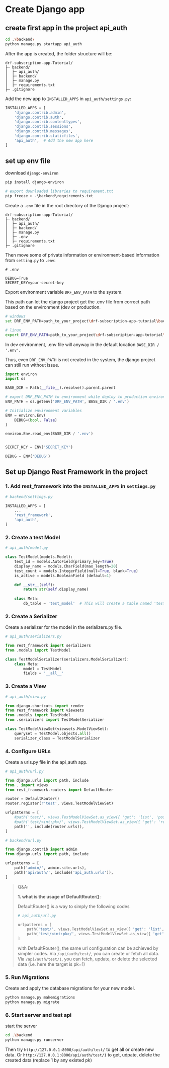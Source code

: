 # Create Django app

## create first app in the project api_auth

```sh
cd .\backend\
python manage.py startapp api_auth
```

After the app is created, the folder structure will be:

```plaintext
drf-subscription-app-Tutorial/
├─ backend/
│  ├─ api_auth/
│  ├─ backend/
│  ├─ manage.py
│  ├─ requirements.txt
├─ .gitignore
```

Add the new app to `INSTALLED_APPS` in `api_auth/settings.py`:

```python
INSTALLED_APPS = [
    'django.contrib.admin',
    'django.contrib.auth',
    'django.contrib.contenttypes',
    'django.contrib.sessions',
    'django.contrib.messages',
    'django.contrib.staticfiles',
    'api_auth',  # Add the new app here
]
```

## set up env file

download `django-environ`

```sh
pip install django-environ

# export downloaded libraries to requirement.txt
pip freeze > .\backend\requirements.txt
```

Create a `.env` file in the root directory of the Django project:

```plaintext
drf-subscription-app-Tutorial/
├─ backend/
│  ├─ api_auth/
│  ├─ backend/
│  ├─ manage.py
│  ├─ .env
│  ├─ requirements.txt
├─ .gitignore
```

Then move some of private information or environment-based information from `setting.py` to `.env`:

```env
# .env

DEBUG=True
SECRET_KEY=your-secret-key
```

Export environment variable `DRF_ENV_PATH` to the system.

This path can let the django project get the .env file from correct path based on the environment (dev or production.

```sh
# windows
set DRF_ENV_PATH=path_to_your_project\drf-subscription-app-tutorial\backend\.env

# linux
export DRF_ENV_PATH=path_to_your_project\drf-subscription-app-tutorial\backend\.env
```

In dev environment, .env file will anyway in the default location `BASE_DIR / '.env'`.

Thus, even `DRF_ENV_PATH` is not created in the system, the django project can still run without issue.

```python
import environ
import os

BASE_DIR = Path(__file__).resolve().parent.parent

# export DRF_ENV_PATH to environment while deploy to production environment
ENV_PATH = os.getenv('DRF_ENV_PATH', BASE_DIR / '.env')

# Initialize environment variables
ENV = environ.Env(
    DEBUG=(bool, False)
)

environ.Env.read_env(BASE_DIR / '.env')


SECRET_KEY = ENV('SECRET_KEY')

DEBUG = ENV('DEBUG')
```

## Set up Django Rest Framework in the project

### 1. Add rest_framework into the `INSTALLED_APPS` in `settings.py`

```python
# backend/settings.py

INSTALLED_APPS = [
    ...
    'rest_framework',
    'api_auth',
]
```

### 2. Create a test Model

```python
# api_auth/model.py

class TestModel(models.Model):
    test_id = models.AutoField(primary_key=True)
    display_name = models.CharField(max_length=20)
    test_count = models.IntegerField(null=True, blank=True)
    is_active = models.BooleanField (default=1)

    def __str__(self):
        return str(self.display_name)
    
    class Meta:
        db_table = 'test_model'  # This will create a table named 'test_model'
```

### 2. Create a Serializer

Create a serializer for the model in the serializers.py file.

```python
# api_auth/serializers.py

from rest_framework import serializers
from .models import TestModel

class TestModelSerializer(serializers.ModelSerializer):
    class Meta:
        model = TestModel
        fields = '__all__'

```

### 3. Create a View

```python
# api_auth/view.py

from django.shortcuts import render
from rest_framework import viewsets
from .models import TestModel
from .serializers import TestModelSerializer

class TestModelViewSet(viewsets.ModelViewSet):
    queryset = TestModel.objects.all()
    serializer_class = TestModelSerializer
```

### 4. Configure URLs

Create a urls.py file in the api_auth app.

```python
# api_auth/url.py

from django.urls import path, include
from . import views
from rest_framework.routers import DefaultRouter

router = DefaultRouter()
router.register(r'test', views.TestModelViewSet)

urlpatterns = [
    #path('test/', views.TestModelViewSet.as_view({ 'get': 'list', 'post': 'create'})),
    #path('test/<int:pk>/', views.TestModelViewSet.as_view({ 'get': 'retrieve', 'put': 'update', 'patch': 'partial_update', 'delete': 'destroy'})),
    path('', include(router.urls)),
]
```

```python
# backend/url.py

from django.contrib import admin
from django.urls import path, include

urlpatterns = [
    path('admin/', admin.site.urls),
    path('api/auth/', include('api_auth.urls')),
]
```

>Q&A:
>
>**1. what is the usage of DefaultRouter()**:
>
> DefaultRouter() is a way to simply the following codes
>
> ```python
> # api_auth/url.py
>
> urlpatterns = [
>     path('test/', views.TestModelViewSet.as_view({ 'get': 'list', 'post': 'create'})),
>     path('test/<int:pk>/', views.TestModelViewSet.as_view({ 'get': 'retrieve', 'put': 'update', 'patch': 'partial_update', 'delete': 'destroy'})),
> ]
> ```
>
> with DefaultRouter(), the same url configuration can be achieved by simpler codes.
> Via `/api/auth/test/`, you can create or fetch all data.
> Via `/api/auth/test/1`, you can fetch, update, or delete the selected data (i.e. here the target is pk=1)
>

### 5. Run Migrations

Create and apply the database migrations for your new model.

```sh
python manage.py makemigrations
python manage.py migrate
```

### 6. Start server and test api

start the server

```sh
cd .\backend
python manage.py runserver
```

Then try `http://127.0.0.1:8000/api/auth/test/` to get all or create new data.
Or `http://127.0.0.1:8000/api/auth/test/1` to get, udpate, delete the created data (replace 1 by any existed pk)
